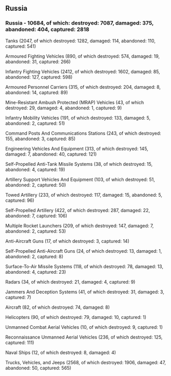 
 
 ## Russia
 
 ### Russia - 10684, of which: destroyed: 7087, damaged: 375, abandoned: 404, captured: 2818

 

 

 Tanks (2047, of which destroyed: 1282, damaged: 114, abandoned: 110, captured: 541)

 Armoured Fighting Vehicles (890, of which destroyed: 574, damaged: 19, abandoned: 31, captured: 266)

 Infantry Fighting Vehicles (2412, of which destroyed: 1602, damaged: 85, abandoned: 127, captured: 598)

 Armoured Personnel Carriers (315, of which destroyed: 204, damaged: 8, abandoned: 14, captured: 89)

 Mine-Resistant Ambush Protected (MRAP) Vehicles (43, of which destroyed: 29, damaged: 4, abandoned: 1, captured: 9)

 Infantry Mobility Vehicles (191, of which destroyed: 133, damaged: 5, abandoned: 2, captured: 51)

 Command Posts And Communications Stations (243, of which destroyed: 155, abandoned: 3, captured: 85)

 Engineering Vehicles And Equipment (313, of which destroyed: 145, damaged: 7, abandoned: 40, captured: 121)

 Self-Propelled Anti-Tank Missile Systems (38, of which destroyed: 15, abandoned: 4, captured: 19)

 Artillery Support Vehicles And Equipment (103, of which destroyed: 51, abandoned: 2, captured: 50)

 Towed Artillery (233, of which destroyed: 117, damaged: 15, abandoned: 5, captured: 96)

 Self-Propelled Artillery (422, of which destroyed: 287, damaged: 22, abandoned: 7, captured: 106)

 Multiple Rocket Launchers (209, of which destroyed: 147, damaged: 7, abandoned: 2, captured: 53)

 Anti-Aircraft Guns (17, of which destroyed: 3, captured: 14)

 Self-Propelled Anti-Aircraft Guns (24, of which destroyed: 13, damaged: 1, abandoned: 2, captured: 8)

 Surface-To-Air Missile Systems (118, of which destroyed: 78, damaged: 13, abandoned: 4, captured: 23)

 Radars (34, of which destroyed: 21, damaged: 4, captured: 9)

 Jammers And Deception Systems (41, of which destroyed: 31, damaged: 3, captured: 7)

 Aircraft (82, of which destroyed: 74, damaged: 8)

 Helicopters (90, of which destroyed: 79, damaged: 10, captured: 1)

 Unmanned Combat Aerial Vehicles (10, of which destroyed: 9, captured: 1)

 Reconnaissance Unmanned Aerial Vehicles (236, of which destroyed: 125, captured: 111)

 Naval Ships (12, of which destroyed: 8, damaged: 4)

 Trucks, Vehicles, and Jeeps (2568, of which destroyed: 1906, damaged: 47, abandoned: 50, captured: 565)

